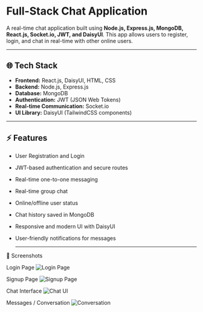 # Full-Stack Chat Application

A real-time chat application built using **Node.js, Express.js, MongoDB, React.js, Socket.io, JWT, and DaisyUI**. This app allows users to register, login, and chat in real-time with other online users.

---

## 🌐 Tech Stack

* **Frontend:** React.js, DaisyUI, HTML, CSS
* **Backend:** Node.js, Express.js
* **Database:** MongoDB
* **Authentication:** JWT (JSON Web Tokens)
* **Real-time Communication:** Socket.io
* **UI Library:** DaisyUI (TailwindCSS components)

---

## ⚡ Features

* User Registration and Login
* JWT-based authentication and secure routes
* Real-time one-to-one messaging
* Real-time group chat
* Online/offline user status
* Chat history saved in MongoDB
* Responsive and modern UI with DaisyUI
* User-friendly notifications for messages


  ---
  

📸 Screenshots

Login Page
![Login Page](./screenshots/login.png)


Signup Page
![Signup Page](./screenshots/login.png)


Chat Interface
![Chat UI](./screenshots/login.png)


Messages / Conversation
![Conversation](./screenshots/login.png)
